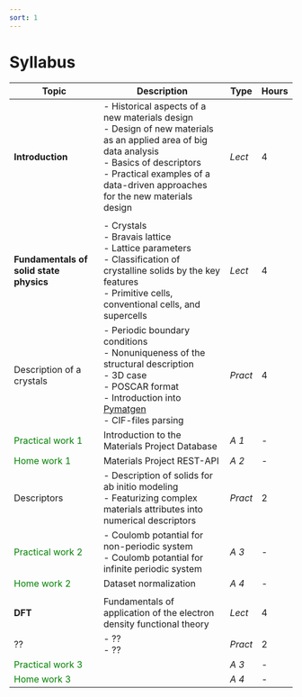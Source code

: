 ```yaml
---
sort: 1
---
```


# Syllabus

| Topic   | Description | Type     | Hours    |
| ------- | -------- | -------- | -------- |
| **Introduction** | - Historical aspects of a new materials design <br> - Design of new materials as an applied area of big data analysis <br> - Basics of descriptors <br> - Practical examples of a data-driven approaches for the new materials design |*Lect* | 4 |
|  |
| **Fundamentals of solid state physics** | - Crystals <br> - Bravais lattice <br> - Lattice parameters <br> - Classification of crystalline solids by the key features <br> - Primitive cells, conventional cells, and supercells | *Lect* | 4 |
| Description of a crystals | - Periodic boundary conditions <br> - Nonuniqueness of the structural description <br> - 3D case <br> - POSCAR format <br> - Introduction into [Pymatgen](https://pymatgen.org) <br> - CIF-files parsing | *Pract* | 4 |
| <span style="color:green">  Practical work 1 </span> | Introduction to the Materials Project Database | *A 1* | - |
| <span style="color:green"> Home work 1 </span> | Materials Project REST-API | *A 2* | - |
| Descriptors | - Description of solids for ab initio modeling <br> - Featurizing complex materials attributes into numerical descriptors </span> | *Pract* | 2 |
| <span style="color:green"> Practical work 2 </span> | - Coulomb potantial for non-periodic system  <br> - Coulomb potantial for infinite periodic system | *A 3* | - |
| <span style="color:green"> Home work 2 </span> | Dataset normalization | *A 4* | - |
|  | 
| **DFT** | Fundamentals of application of the electron density functional theory | *Lect* | 4 |
| ?? | - ?? <br> - ?? </span> | *Pract* | 2 |
| <span style="color:green"> Practical work 3 </span> | | *A 3* | - |
| <span style="color:green"> Home work 3 </span> | | *A 4* | - |
